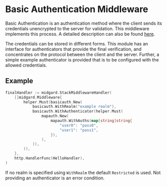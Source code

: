 <!-- SPDX-FileCopyrightText: 2025 The midgard contributors.
     SPDX-License-Identifier: MPL-2.0
-->

Basic Authentication Middleware
===============================

Basic Authentication is an authentication method where the client sends its
credentials unencrypted to the server for validation. This middleware implements
this process. A detailed description can also be found
[here](https://en.wikipedia.org/wiki/Basic_access_authentication).

The credentials can be stored in different forms. This module has an interface
for authenticators that provide the final verification, and concentrates on the
protocol between the client and the server. Further, a simple example
authenticator is provided that is to be configured with the allowed credentials.

Example
-------

```go
finalHandler := midgard.StackMiddlewareHandler(
    []midgard.Middleware{
        helper.Must(basicauth.New(
            basicauth.WithRealm("example realm"),
            basicauth.WithAuthenticator(helper.Must(
                mapauth.New(
                    mapauth.WithAuths(map[string]string{
                        "user0": "pass0",
                        "user1": "pass1",
                    }),
                ),
            )),
        )),
    },
    http.HandlerFunc(HelloHandler),
)
```

If no realm is specified using `WithRealm` the default `Restricted` is used.
Not providing an authenticator is an error condition.
